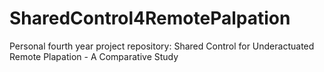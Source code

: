 # SharedControl4RemotePalpation
Personal fourth year project repository: Shared Control for Underactuated Remote Plapation - A Comparative Study
